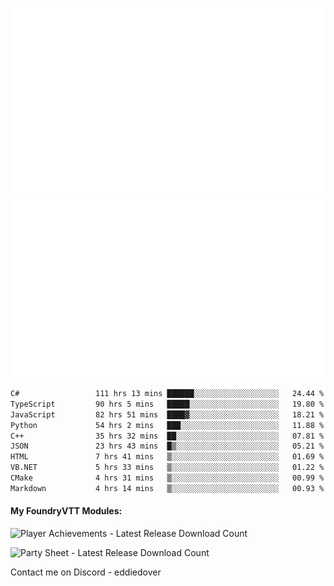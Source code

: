 
![](https://raw.githubusercontent.com/eddiedover/ghstats/master/generated/overview.svg)
![](https://raw.githubusercontent.com/eddiedover/ghstats/master/generated/languages.svg)

<!--START_SECTION:waka-->

```txt
C#                 111 hrs 13 mins ██████░░░░░░░░░░░░░░░░░░░   24.44 %
TypeScript         90 hrs 5 mins   █████░░░░░░░░░░░░░░░░░░░░   19.80 %
JavaScript         82 hrs 51 mins  ████▓░░░░░░░░░░░░░░░░░░░░   18.21 %
Python             54 hrs 2 mins   ███░░░░░░░░░░░░░░░░░░░░░░   11.88 %
C++                35 hrs 32 mins  ██░░░░░░░░░░░░░░░░░░░░░░░   07.81 %
JSON               23 hrs 43 mins  █▒░░░░░░░░░░░░░░░░░░░░░░░   05.21 %
HTML               7 hrs 41 mins   ▒░░░░░░░░░░░░░░░░░░░░░░░░   01.69 %
VB.NET             5 hrs 33 mins   ▒░░░░░░░░░░░░░░░░░░░░░░░░   01.22 %
CMake              4 hrs 31 mins   ▒░░░░░░░░░░░░░░░░░░░░░░░░   00.99 %
Markdown           4 hrs 14 mins   ▒░░░░░░░░░░░░░░░░░░░░░░░░   00.93 %
```

<!--END_SECTION:waka-->

#### My FoundryVTT Modules:

  ![Player Achievements - Latest Release Download Count](https://img.shields.io/badge/dynamic/json?label=Player%20Achievements%20-%20Downloads@latest&query=assets%5B1%5D.download_count&url=https%3A%2F%2Fapi.github.com%2Frepos%2FEddieDover%2Ffvtt-player-achievements%2Freleases%2Flatest)

  ![Party Sheet - Latest Release Download Count](https://img.shields.io/badge/dynamic/json?label=Party%20Sheet%20-%20Downloads@latest&query=assets%5B1%5D.download_count&url=https%3A%2F%2Fapi.github.com%2Frepos%2FEddieDover%2Ffvtt-party-sheet%2Freleases%2Flatest)

<a rel="me" href="https://techhub.social/@EddieDover"></a>

Contact me on Discord - eddiedover
